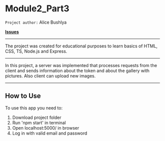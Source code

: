 # Module2_Part3
`Project author:` Alice Bushlya

[**Issues**](https://github.com/Alice2410/module2_part3/issues)

---


The project was created for educational purposes to learn basics of HTML, CSS, TS, Node.js and Express.

---

In this project, a server was implemented that processes requests from the client and sends information about the token and about the gallery with pictures. Also client can upload new images.

---
## How to Use

To use this app you need to:
1. Download project folder
2. Run 'npm start' in terminal
3. Open localhost:5000/ in browser
4. Log in with valid email and password

